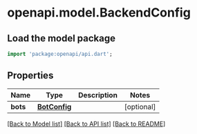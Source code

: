 # openapi.model.BackendConfig

## Load the model package
```dart
import 'package:openapi/api.dart';
```

## Properties
Name | Type | Description | Notes
------------ | ------------- | ------------- | -------------
**bots** | [**BotConfig**](BotConfig.md) |  | [optional] 

[[Back to Model list]](../README.md#documentation-for-models) [[Back to API list]](../README.md#documentation-for-api-endpoints) [[Back to README]](../README.md)


